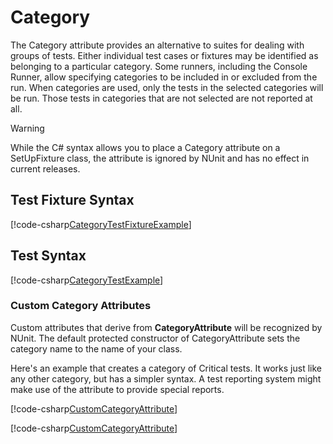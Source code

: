 # Category

The Category attribute provides an alternative to suites for dealing with groups of tests. Either individual test cases
or fixtures may be identified as belonging to a particular category. Some runners, including the Console Runner, allow
specifying categories to be included in or excluded from the run. When categories are used, only the tests in the
selected categories will be run. Those tests in categories that are not selected are not reported at all.

> [!WARNING]
> While the C# syntax allows you to place a Category attribute on a SetUpFixture class, the attribute is
> ignored by NUnit and has no effect in current releases.

## Test Fixture Syntax

[!code-csharp[CategoryTestFixtureExample](~/snippets/Snippets.NUnit/AttributeExamples.cs#CategoryTestFixtureExample)]

## Test Syntax

[!code-csharp[CategoryTestExample](~/snippets/Snippets.NUnit/AttributeExamples.cs#CategoryTestExample)]

### Custom Category Attributes

Custom attributes that derive from **CategoryAttribute** will be recognized by NUnit. The default protected constructor
of CategoryAttribute sets the category name to the name of your class.

Here's an example that creates a category of Critical tests. It works just like any other category, but has a simpler
syntax. A test reporting system might make use of the attribute to provide special reports.

[!code-csharp[CustomCategoryAttribute](~/snippets/Snippets.NUnit/AttributeExamples.cs#CustomCategoryAttribute)]

[!code-csharp[CustomCategoryAttribute](~/snippets/Snippets.NUnit/AttributeExamples.cs#CustomCategoryAttribute)]
